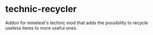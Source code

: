 # technic-recycler
Addon for minetest's technic mod that adds the possibility to recycle useless items to more useful ones.
